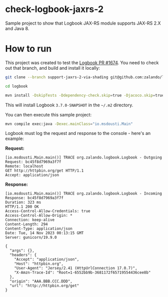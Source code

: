 # check-logbook-jaxrs-2

Sample project to show that Logbook JAX-RS module supports JAX-RS 2.X and Java 8.

# How to run

This project was created to test the [Logbook PR #1674](https://github.com/zalando/logbook/pull/1674).
You need to check out that branch, and build and install it locally:

```bash 
git clone --branch support-jaxrs-2-via-shading git@github.com:zalando/logbook.git

cd logbook

mvn install -DskipTests -Ddependency-check.skip=true -Djacoco.skip=true
```

This will install Logbook `3.7.0-SNAPSHOT` in the `~/.m2` directory.

You can then execute this sample project:

```bash
mvn compile exec:java -Dexec.mainClass="io.msdousti.Main"
```

Logbook must log the request and response to the console - here's an example:

**Request:**

```
[io.msdousti.Main.main()] TRACE org.zalando.logbook.Logbook - Outgoing Request: bc45f8d7969a3f7f
Remote: localhost
GET http://httpbin.org/get HTTP/1.1
Accept: application/json
```

**Response:**
```
[io.msdousti.Main.main()] TRACE org.zalando.logbook.Logbook - Incoming Response: bc45f8d7969a3f7f
Duration: 323 ms
HTTP/1.1 200 OK
Access-Control-Allow-Credentials: true
Access-Control-Allow-Origin: *
Connection: keep-alive
Content-Length: 294
Content-Type: application/json
Date: Tue, 14 Nov 2023 00:13:15 GMT
Server: gunicorn/19.9.0

{
  "args": {},
  "headers": {
    "Accept": "application/json",
    "Host": "httpbin.org",
    "User-Agent": "Jersey/2.41 (HttpUrlConnection 17.0.7)",
    "X-Amzn-Trace-Id": "Root=1-6552bb9b-3681172f65719554436cee8b"
  },
  "origin": "AAA.BBB.CCC.DDD",
  "url": "http://httpbin.org/get"
}
```
